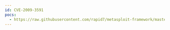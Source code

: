 ```yaml
---
id: CVE-2009-3591
pocs:
  - https://raw.githubusercontent.com/rapid7/metasploit-framework/master/modules/auxiliary/dos/misc/dopewars.rb
---
```

